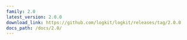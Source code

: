 ```yaml
---
family: 2.0
latest_version: 2.0.0
download_link: https://github.com/logkit/logkit/releases/tag/2.0.0
docs_path: /docs/2.0/
---
```

